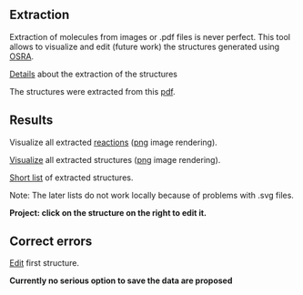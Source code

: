 ## Extraction 
Extraction of molecules from images or .pdf files is never perfect. This tool allows to visualize and edit (future work) the structures generated using [OSRA](https://cactus.nci.nih.gov/osra/).

[Details](generation) about the extraction of the structures

The structures were extracted from this [pdf](input/unige_5398_attachment01.pdf).
## Results 
Visualize all extracted [reactions](listReactions_svg.html) ([png](listReactions.html) image rendering).

[Visualize](listCompounds_svg.html) all extracted structures ([png](listCompounds.html) image rendering).

[Short list](listCompoundsShort.html) of extracted structures.

Note: The later lists do not work locally because of problems with .svg files.

**Project: click on the structure on the right to edit it.**

## Correct errors 

[Edit](displaySingleStructureForEdition.html) first structure.

**Currently no serious option to save the data are proposed**


